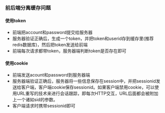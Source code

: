 ### 前后端分离缓存问题
#### 使用token
- 前端把account和password提交给服务器
- 服务器验证正确后，生成一个token，并把token和userid存到缓存里(推荐redis数据库)，然后把token发送给前端
- 前端每次请求都带token，服务器端判断token是否存在即可

#### 使用cookie
- 前端发送acount和password到服务器端
- 服务器端验证正确后，服务器将一些信息保存在session中，并把sessionid发送给客户端，客户端cookie保存sessionid。如果客户端禁用cookie，可以使用URL重写的技术来进行会话跟踪，即每次HTTP交互，URL后面都会被附加上一个诸如sid的参数。
- 客户端请求时携带sessionid即可